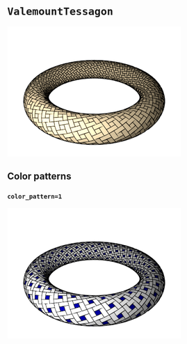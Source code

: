 # `ValemountTessagon`

![ValemountTessagon](images/valemount_tessagon.png)

## Color patterns

### `color_pattern=1`

![ValemountTessagon color pattern 1](images/valemount_tessagon_color1.png)
